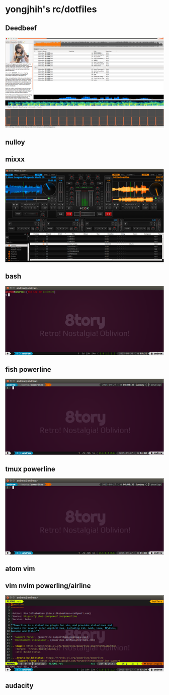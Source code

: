 # yongjhih's rc/dotfiles

## Deedbeef

![](art/screenshot-deadbeef.png)

## nulloy
## mixxx

![](art/screenshot-mixxx.png)

## bash

![](art/screenshot-bash.png)

## fish powerline

![](art/screenshot-fish-powerline.png)

## tmux powerline

![](art/screenshot-fish-powerline.png)

## atom vim

## vim nvim powerling/airline

![](art/screenshot-vim-powerline.png)

## audacity
